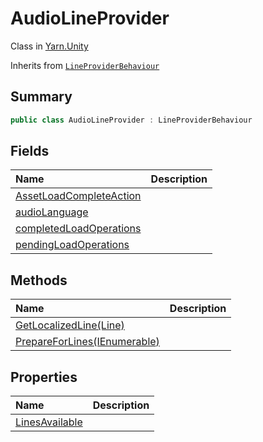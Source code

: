 # AudioLineProvider

Class in [Yarn.Unity](api/csharp/yarn.unity.md)

Inherits from [`LineProviderBehaviour`](api/csharp/yarn.unity.lineproviderbehaviour.md)

## Summary



```csharp
public class AudioLineProvider : LineProviderBehaviour
```

## Fields

|Name|Description|
|:---|:---|
|[AssetLoadCompleteAction](api/csharp/yarn.unity.audiolineprovider.assetloadcompleteaction.md)||
|[audioLanguage](api/csharp/yarn.unity.audiolineprovider.audiolanguage.md)||
|[completedLoadOperations](api/csharp/yarn.unity.audiolineprovider.completedloadoperations.md)||
|[pendingLoadOperations](api/csharp/yarn.unity.audiolineprovider.pendingloadoperations.md)||

## Methods

|Name|Description|
|:---|:---|
|[GetLocalizedLine(Line)](api/csharp/yarn.unity.audiolineprovider.getlocalizedline.md)||
|[PrepareForLines(IEnumerable<string>)](api/csharp/yarn.unity.audiolineprovider.prepareforlines.md)||

## Properties

|Name|Description|
|:---|:---|
|[LinesAvailable](api/csharp/yarn.unity.audiolineprovider.linesavailable.md)||

